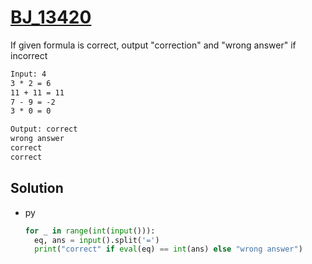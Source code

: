# [BJ_13420](https://acmicpc.net/problem/13420)

If given formula is correct, output "correction" and "wrong answer" if incorrect

```txt
Input: 4
3 * 2 = 6
11 + 11 = 11
7 - 9 = -2
3 * 0 = 0

Output: correct
wrong answer
correct
correct
```

## Solution

* py

  ```py
  for _ in range(int(input())):
    eq, ans = input().split('=')
    print("correct" if eval(eq) == int(ans) else "wrong answer")
  ```
